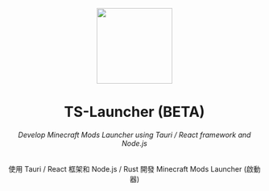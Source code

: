 <p align="center"><img src="https://media.discordapp.net/attachments/809735462935461899/1170674454859370566/3.png?ex=6575960c&is=6563210c&hm=6af590afd30a96d74d011384633965d4c6424c4afee00b6f85ef36c6bf90f2d2&=&width=936&height=936" width="150px" height="150px"></p>
<h1 align="center">TS-Launcher (BETA)</h1>
<!-- <em><h5 align="center">(全名 TS Launcher)</h5></em> -->
<h6 align="center">Develop Minecraft Mods Launcher using Tauri / React framework and Node.js</h6>
<p align="center">使用 Tauri / React 框架和 Node.js / Rust 開發 Minecraft Mods Launcher (啟動器)</p>
